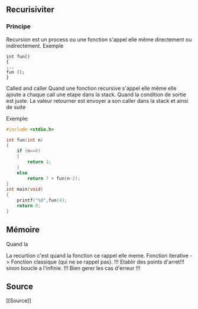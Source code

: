 ## Recurisiviter
### Principe
Recursion est un process ou une fonction s'appel elle même directement ou indirectement.
Exemple
```
int fun()
{
...
fun ();
}
```

Called and caller
Quand une fonction recursive s'appel elle même elle ajoute a chaque call une etape dans la stack.
Quand la condition de sortie est juste. La valeur retourner est envoyer a son caller dans la stack et ainsi de suite

Exemple:
```c
#include <stdio.h>

int fun(int n)
{
	if (n==0)
	{
		return 1;
	}
	else
		return 7 + fun(n-2);
}
int main(void)
{
	printf("%d",fun(4);
	return 0;
}
```

## Mémoire
Quand la 

La recurtion c'est quand la fonction ce rappel elle meme.
Fonction iterative -> Fonction classique (qui ne se rappel pas).
!!! Etablir des points d'arret!!! sinon boucle a l'infinie.
!!! Bien gerer les cas d'erreur !!!

## Source
[[Source]]